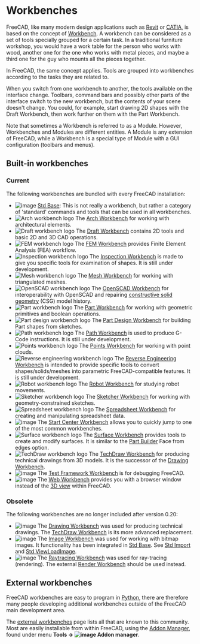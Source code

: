 # Workbenches

FreeCAD, like many modern design applications such as [Revit](http://en.wikipedia.org/wiki/Revit) or [CATIA](http://en.wikipedia.org/wiki/CATIA), is based on the concept of [Workbench](http://en.wikipedia.org/wiki/Workbench). A workbench can be considered as a set of tools specially grouped for a certain task. In a traditional furniture workshop, you would have a work table for the person who works with wood, another one for the one who works with metal pieces, and maybe a third one for the guy who mounts all the pieces together.

In FreeCAD, the same concept applies. Tools are grouped into workbenches according to the tasks they are related to.

When you switch from one workbench to another, the tools available on the interface change. Toolbars, command bars and possibly other parts of the interface switch to the new workbench, but the contents of your scene doesn't change. You could, for example, start drawing 2D shapes with the Draft Workbench, then work further on them with the Part Workbench.

Note that sometimes a Workbench is referred to as a Module. However, Workbenches and Modules are different entities. A Module is any extension of FreeCAD, while a Workbench is a special type of Module with a GUI configuration (toolbars and menus).

## Built-in workbenches

### Current

The following workbenches are bundled with every FreeCAD installation:

* ![image](https://github.com/gauriimaheshwarii/FreeCAD-documentation/assets/100439627/a1b5489b-e947-4077-bcf2-182be03aba7f) [Std Base](https://wiki.freecad.org/Std_Base): This is not really a workbench, but rather a category of 'standard' commands and tools that can be used in all workbenches.
* ![Arch workbench logo](https://github.com/gauriimaheshwarii/FreeCAD-documentation/assets/100439627/9bc2e291-8e10-4ce0-b374-12641eab454b) The [Arch Workbench](docs\workbenches\arch.md) for working with architectural elements.
* ![Draft workbench logo](https://github.com/gauriimaheshwarii/FreeCAD-documentation/assets/100439627/c25772d8-13c4-42b5-8c8c-eba8f64a2b7e) The [Draft Workbench](docs\workbenches\draft.md) contains 2D tools and basic 2D and 3D CAD operations.
* ![FEM workbench logo](https://github.com/gauriimaheshwarii/FreeCAD-documentation/assets/100439627/0c46ed4f-c7fd-4bf0-b46a-272094dc0950) The [FEM Workbench](docs\workbenches\FEM.md) provides Finite Element Analysis (FEA) workflow.
* ![Inspection workbench logo](https://github.com/gauriimaheshwarii/FreeCAD-documentation/assets/100439627/7ced53a7-47e0-49e4-b729-3773302cb32a) The [Inspection Workbench](https://wiki.freecad.org/Inspection_Workbench) is made to give you specific tools for examination of shapes. It is still under development.
* ![Mesh workbench logo](https://github.com/gauriimaheshwarii/FreeCAD-documentation/assets/100439627/318d08a6-98b7-4ee0-95a2-28690889869d) The [Mesh Workbench](docs\workbenches\mesh.md) for working with triangulated meshes.
* ![OpenSCAD workbench logo](https://github.com/gauriimaheshwarii/FreeCAD-documentation/assets/100439627/ce16fe57-0d12-4cb6-b444-f256bc397a02) The [OpenSCAD Workbench](docs\workbenches\openSCAD.md) for interoperability with OpenSCAD and repairing [constructive solid geometry](https://wiki.freecad.org/Constructive_solid_geometry) (CSG) model history.
* ![Part workbench logo](https://github.com/gauriimaheshwarii/FreeCAD-documentation/assets/100439627/19f56635-c537-4a75-81e2-1e1f28710a91) The [Part Workbench](docs\workbenches\part.md) for working with geometric primitives and boolean operations.
* ![Part design workbench logo](https://github.com/gauriimaheshwarii/FreeCAD-documentation/assets/100439627/660dd17a-4d37-4d6c-805a-b18481ecb5ec) The [Part Design Workbench](docs\workbenches\part-design.md) for building Part shapes from sketches.
* ![Path workbench logo](https://github.com/gauriimaheshwarii/FreeCAD-documentation/assets/100439627/26670d8a-4368-4b10-97e1-0353e58d4dc6) The [Path Workbench](docs\workbenches\path.md) is used to produce G-Code instructions. It is still under development.
* ![Points workbench logo](https://github.com/gauriimaheshwarii/FreeCAD-documentation/assets/100439627/bd5219d3-3525-4d57-b5f2-722d78527c4b) The [Points Workbench](docs\workbenches\points.md) for working with point clouds.
* ![Reverse engineering workbench logo](https://github.com/gauriimaheshwarii/FreeCAD-documentation/assets/100439627/595f8bfe-d76a-4483-9c79-15919a78b989) The [Reverse Engineering Workbench](https://wiki.freecad.org/Reverse_Engineering_Workbench) is intended to provide specific tools to convert shapes/solids/meshes into parametric FreeCAD-compatible features. It is still under development.
* ![Robot workbench logo](https://github.com/gauriimaheshwarii/FreeCAD-documentation/assets/100439627/76a45cc5-ab25-487e-afbf-a27d1e9826da) The [Robot Workbench](docs\workbenches\robot.md) for studying robot movements.
* ![Sketcher workbench logo](https://github.com/gauriimaheshwarii/FreeCAD-documentation/assets/100439627/99c4b539-a016-411b-90ab-e0411f37b4db) The [Sketcher Workbench](docs\workbenches\sketcher.md) for working with geometry-constrained sketches.
* ![Spreadsheet workbench logo](https://github.com/gauriimaheshwarii/FreeCAD-documentation/assets/100439627/29cc4d05-5850-4cc2-a5d4-6188cf06bfae) The [Spreadsheet Workbench](docs\workbenches\spreadsheet.md) for creating and manipulating spreadsheet data.
* ![image](https://github.com/gauriimaheshwarii/FreeCAD-documentation/assets/100439627/ef4538cf-4880-442c-8de6-e6115b9195fd) The [Start Center Workbench](https://wiki.freecad.org/Start_Workbench) allows you to quickly jump to one of the most common workbenches.
* ![Surface workbench logo](https://github.com/gauriimaheshwarii/FreeCAD-documentation/assets/100439627/3cc434a8-1e49-483e-8fc9-65710d005ddf) The [Surface Workbench](docs\workbenches\surface.md) provides tools to create and modify surfaces. It is similar to the [Part Builder](https://wiki.freecad.org/Part_Builder) Face from edges option.
* ![TechDraw workbench logo](https://github.com/gauriimaheshwarii/FreeCAD-documentation/assets/100439627/6fd5f4c1-b941-4047-b8fa-e14eb5ae8c60) The [TechDraw Workbench](docs\workbenches\techdraw.md) for producing technical drawings from 3D models. It is the successor of the [Drawing Workbench](https://wiki.freecad.org/Drawing_Workbench).
* ![image](https://github.com/gauriimaheshwarii/FreeCAD-documentation/assets/100439627/5e3df28c-0bf9-4d17-972c-7ed06656c222) The [Test Framework Workbench](https://wiki.freecad.org/Testing) is for debugging FreeCAD.
* ![image](https://github.com/gauriimaheshwarii/FreeCAD-documentation/assets/100439627/178b7150-cce0-471e-a5be-a990eb83ea63) The [Web Workbench](https://wiki.freecad.org/Web_Workbench) provides you with a browser window instead of the [3D view](https://wiki.freecad.org/3D_view) within FreeCAD.

### Obsolete

The following workbenches are no longer included after version 0.20:

* ![image](https://github.com/gauriimaheshwarii/FreeCAD-documentation/assets/100439627/f7332799-41a3-4e1c-b0cf-8f36162fb52a) The [Drawing Workbench](https://wiki.freecad.org/Drawing_Workbench) was used for producing technical drawings. The [TechDraw Workbench](https://wiki.freecad.org/TechDraw_Workbench) is its more advanced replacement.
* ![image](https://github.com/gauriimaheshwarii/FreeCAD-documentation/assets/100439627/c822d08d-0fa3-4d78-872c-9ea127ab3c5f) The [Image Workbench](https://wiki.freecad.org/Image_Workbench) was used for working with bitmap images. It functionality has been integrated in [Std Base](https://wiki.freecad.org/Std_Base). See [Std Import](https://wiki.freecad.org/Std_Import) and [Std ViewLoadImage](https://wiki.freecad.org/Std_ViewLoadImage).
* ![image](https://github.com/gauriimaheshwarii/FreeCAD-documentation/assets/100439627/e0f3dc95-6648-4037-9f45-86ec7abc49f0) The [Raytracing Workbench](https://wiki.freecad.org/Raytracing_Workbench) was used for ray-tracing (rendering). The external [Render Workbench](https://github.com/FreeCAD/FreeCAD-render) should be used instead.

## External workbenches

FreeCAD workbenches are easy to program in [Python](docs\python-scripting\pyside.md), there are therefore many people developing additional workbenches outside of the FreeCAD main development area.

The [external workbenches](docs\workbenches\external-workbenches.md) page lists all that are known to this community. Most are easily installable from within FreeCAD, using the [Addon Manager](https://wiki.freecad.org/Std_AddonMgr), found under menu **Tools → ![image](https://github.com/FreeCAD/FreeCAD-documentation-docusaurus/assets/100439627/ce42afc3-28a7-4f16-8fff-31b4e5f27237) Addon manager**.

